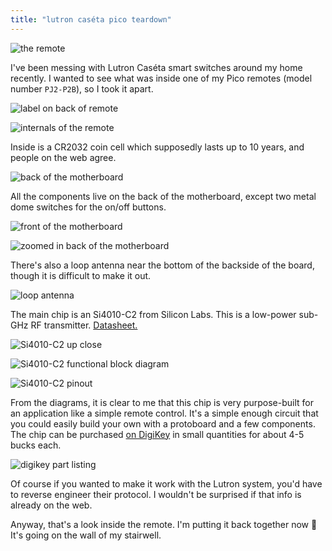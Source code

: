 ```yaml
---
title: "lutron caséta pico teardown"
---
```


![the remote](/assets/images/2025-04-08-lutron-caseta-pico-teardown/1744142366476.png)

I've been messing with Lutron Caséta smart switches around my home recently. I wanted to see what was inside one of my Pico remotes (model number `PJ2-P2B`), so I took it apart.

![label on back of remote](/assets/images/2025-04-08-lutron-caseta-pico-teardown/1744140902994.png)

![internals of the remote](/assets/images/2025-04-08-lutron-caseta-pico-teardown/1744142389762.png)

Inside is a CR2032 coin cell which supposedly lasts up to 10 years, and people on the web agree.

![back of the motherboard](/assets/images/2025-04-08-lutron-caseta-pico-teardown/1744142448173.png)

All the components live on the back of the motherboard, except two metal dome switches for the on/off buttons.

![front of the motherboard](/assets/images/2025-04-08-lutron-caseta-pico-teardown/1744142478903.png)

![zoomed in back of the motherboard](/assets/images/2025-04-08-lutron-caseta-pico-teardown/1744142603605.png)

There's also a loop antenna near the bottom of the backside of the board, though it is difficult to make it out. 

![loop antenna](/assets/images/2025-04-08-lutron-caseta-pico-teardown/1744142680325.png)

The main chip is an Si4010-C2 from Silicon Labs. This is a low-power sub-GHz RF transmitter. [Datasheet.](/assets/docs/Si4010.pdf)

![Si4010-C2 up close](/assets/images/2025-04-08-lutron-caseta-pico-teardown/1744143167825.png)

![Si4010-C2 functional block diagram](/assets/images/2025-04-08-lutron-caseta-pico-teardown/1744142876843.png)

![Si4010-C2 pinout](/assets/images/2025-04-08-lutron-caseta-pico-teardown/1744143036572.png)

From the diagrams, it is clear to me that this chip is very purpose-built for an application like a simple remote control. It's a simple enough circuit that you could easily build your own with a protoboard and a few components. The chip can be purchased [on DigiKey](https://www.digikey.com/en/products/detail/silicon-labs/SI4010-C2-GS/2441251) in small quantities for about 4-5 bucks each. 

![digikey part listing](/assets/images/2025-04-08-lutron-caseta-pico-teardown/1744143398451.png)

Of course if you wanted to make it work with the Lutron system, you'd have to reverse engineer their protocol. I wouldn't be surprised if that info is already on the web.

Anyway, that's a look inside the remote. I'm putting it back together now 🙂 It's going on the wall of my stairwell.